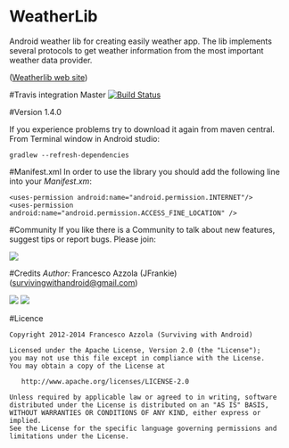 WeatherLib
==========

Android weather lib for creating easily weather app. The lib implements several protocols to get weather information from the most important weather data provider.

([Weatherlib web site](http://survivingwithandroid.github.io/WeatherLib/))


#Travis integration
Master [![Build Status](https://travis-ci.org/survivingwithandroid/WeatherLib.svg?branch=master)](https://travis-ci.org/survivingwithandroid/WeatherLib)

#Version
1.4.0

If you experience problems try to download it again from maven central. From Terminal window in Android studio:
```
gradlew --refresh-dependencies
```

#Manifest.xml
In order to use the library you should add the following line into your *Manifest.xm*:
```
<uses-permission android:name="android.permission.INTERNET"/>
<uses-permission android:name="android.permission.ACCESS_FINE_LOCATION" />
```

#Community
If you like there is a Community to talk about new features, suggest tips or report bugs. Please join:

[![](http://4.bp.blogspot.com/-Bfh2unbdc84/UcGqVJKdMwI/AAAAAAAAAOc/W4kGiTU-fYk/s1600/google_plus_58.png)](https://plus.google.com/communities/117946761543584564970)

#Credits 
*Author:* Francesco Azzola (JFrankie) ([survivingwithandroid@gmail.com](mailto:survivingwithandroid@gmail.com))

[![](http://4.bp.blogspot.com/-Bfh2unbdc84/UcGqVJKdMwI/AAAAAAAAAOc/W4kGiTU-fYk/s1600/google_plus_58.png)](http://www.google.com/+FrancescoAzzola)  [![](http://3.bp.blogspot.com/-_JSQStno9N8/UcGWEW7V9AI/AAAAAAAAAOM/_qFVUjIaySg/s1600/linkedin.png)](http://it.linkedin.com/in/francescoazzola)


#Licence
```
Copyright 2012-2014 Francesco Azzola (Surviving with Android)

Licensed under the Apache License, Version 2.0 (the "License");
you may not use this file except in compliance with the License.
You may obtain a copy of the License at

   http://www.apache.org/licenses/LICENSE-2.0

Unless required by applicable law or agreed to in writing, software
distributed under the License is distributed on an "AS IS" BASIS,
WITHOUT WARRANTIES OR CONDITIONS OF ANY KIND, either express or implied.
See the License for the specific language governing permissions and
limitations under the License.
```



